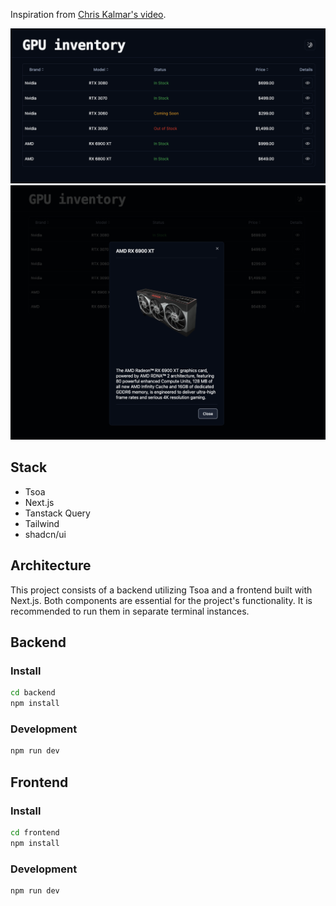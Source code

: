 Inspiration from [Chris Kalmar's video](https://www.youtube.com/watch?v=AVT0FUKcvvk&ab_channel=ChrisKalmar).

![Screenshot](screenshot-1.png)
![Screenshot](screenshot-2.png)

## Stack

- Tsoa
- Next.js
- Tanstack Query
- Tailwind
- shadcn/ui

## Architecture

This project consists of a backend utilizing Tsoa and a frontend built with Next.js. Both components are essential for the project's functionality. It is recommended to run them in separate terminal instances.

## Backend

### Install

```bash
cd backend
npm install
```

### Development

```bash
npm run dev
```

## Frontend

### Install

```bash
cd frontend
npm install
```

### Development

```bash
npm run dev
```
